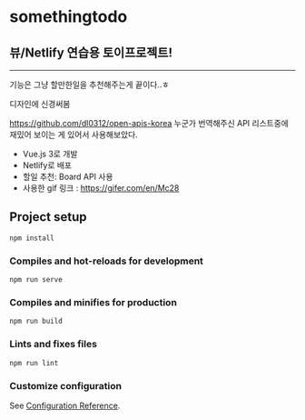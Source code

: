 # somethingtodo

## 뷰/Netlify 연습용 토이프로젝트!
---
기능은 그냥 할만한일을 추천해주는게 끝이다..ㅎ

디자인에 신경써봄

https://github.com/dl0312/open-apis-korea 누군가 번역해주신 API 리스트중에 재밌어 보이는 게 있어서 사용해보았다.


- Vue.js 3로 개발
- Netlify로 배포
- 할일 추천: Board API 사용
- 사용한 gif 링크 : https://gifer.com/en/Mc28

## Project setup
```
npm install
```

### Compiles and hot-reloads for development
```
npm run serve
```

### Compiles and minifies for production
```
npm run build
```

### Lints and fixes files
```
npm run lint
```

### Customize configuration
See [Configuration Reference](https://cli.vuejs.org/config/).
